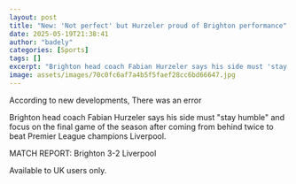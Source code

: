 ```yaml
---
layout: post
title: "New: 'Not perfect' but Hurzeler proud of Brighton performance"
date: 2025-05-19T21:38:41
author: "badely"
categories: [Sports]
tags: []
excerpt: "Brighton head coach Fabian Hurzeler says his side must 'stay humble' and focus on the final game of the season after coming from behind twice to beat "
image: assets/images/70c0fc6af7a4b5f5faef28cc6bd66647.jpg
---
```


According to new developments, There was an error

Brighton head coach Fabian Hurzeler says his side must "stay humble" and focus on the final game of the season after coming from behind twice to beat Premier League champions Liverpool.

MATCH REPORT: Brighton 3-2 Liverpool

Available to UK users only.

